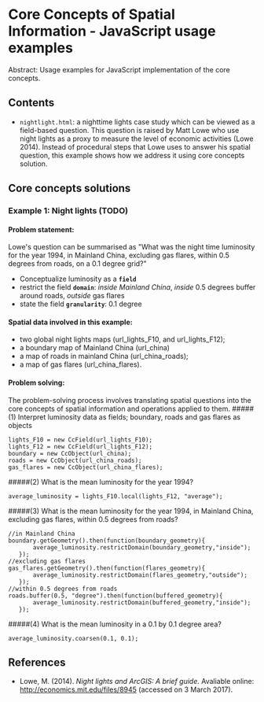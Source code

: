 Core Concepts of Spatial Information - JavaScript usage examples
=============================================

Abstract: Usage examples for JavaScript implementation of the core concepts.

Contents
----------------------

- `nightlight.html`: a nighttime lights case study which can be viewed as a field-based question. This question is raised
 by Matt Lowe who use night lights as a proxy to measure the level of economic activities (Lowe 2014). Instead of procedural
 steps that Lowe uses to answer his spatial question, this example shows how we address it using core concepts solution.

Core concepts solutions
-----------------------------------------

### Example 1: Night lights (TODO)
#### Problem statement:
Lowe's question can be summarised as "What was the night time luminosity for the year 1994, in Mainland China,
excluding gas flares, within 0.5 degrees from roads, on a 0.1 degree grid?"
- Conceptualize luminosity as a **`field`**
- restrict the field **`domain`**: *inside Mainland China*, *inside* 0.5 degrees buffer around roads, *outside* gas flares
- state the field **`granularity`**: 0.1 degree

#### Spatial data involved in this example:
- two global night lights maps (url_lights_F10, and url_lights_F12);
- a boundary map of Mainland China (url_china)
- a map of roads in mainland China (url_china_roads);
- a map of gas flares (url_china_flares).

#### Problem solving:
The problem-solving process involves translating spatial questions into the
core concepts of spatial information and operations applied to them.
#####(1) Interpret luminosity data as fields; boundary, roads and gas flares as objects
```
lights_F10 = new CcField(url_lights_F10);
lights_F12 = new CcField(url_lights_F12);
boundary = new CcObject(url_china);
roads = new CcObject(url_china_roads);
gas_flares = new CcObject(url_china_flares);
```
#####(2) What is the mean luminosity for the year 1994?
```
average_luminosity = lights_F10.local(lights_F12, "average");
```

#####(3) What is the mean luminosity for the year 1994, in Mainland China, excluding gas flares, within 0.5 degrees from roads?
```
//in Mainland China
boundary.getGeometry().then(function(boundary_geometry){
       average_luminosity.restrictDomain(boundary_geometry,"inside");
   });
//excluding gas flares
gas_flares.getGeometry().then(function(flares_geometry){
       average_luminosity.restrictDomain(flares_geometry,"outside");
   });
//within 0.5 degrees from roads
roads.buffer(0.5, "degree").then(function(buffered_geometry){
       average_luminosity.restrictDomain(buffered_geometry,"inside");
   });
```
#####(4) What is the mean luminosity in a 0.1 by 0.1 degree area?
```
average_luminosity.coarsen(0.1, 0.1);
```
References
----------
- Lowe, M. (2014). *Night lights and ArcGIS: A brief guide.* Avaliable online: http://economics.mit.edu/files/8945 (accessed on 3 March 2017).
